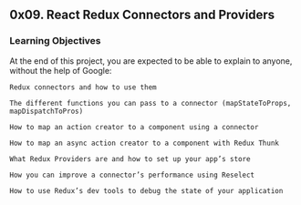 ## 0x09. React Redux Connectors and Providers

### Learning Objectives
At the end of this project, you are expected to be able to explain to anyone, without the help of Google:

    Redux connectors and how to use them

    The different functions you can pass to a connector (mapStateToProps, mapDispatchToPros)

    How to map an action creator to a component using a connector

    How to map an async action creator to a component with Redux Thunk

    What Redux Providers are and how to set up your app’s store

    How you can improve a connector’s performance using Reselect

    How to use Redux’s dev tools to debug the state of your application